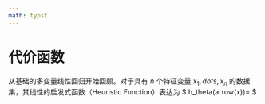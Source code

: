 ```yaml
---
math: typst
---
```


# 代价函数

从基础的多变量线性回归开始回顾。对于具有 $n$ 个特征变量 ${x_1,dots,x_n}$ 的数据集，其线性的启发式函数（Heuristic Function）表达为
$
h_theta(arrow(x))=
$
